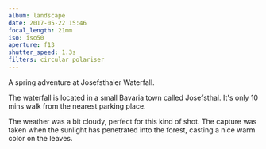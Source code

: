 ```yaml
---
album: landscape
date: 2017-05-22 15:46
focal_length: 21mm
iso: iso50
aperture: f13
shutter_speed: 1.3s
filters: circular polariser
---
```


A spring adventure at Josefsthaler Waterfall.

The waterfall is located in a small Bavaria town called Josefsthal. It's only 10 mins walk from the nearest parking place.

The weather was a bit cloudy, perfect for this kind of shot. The capture was taken when the sunlight has penetrated into the forest, casting a nice warm color on the leaves.

